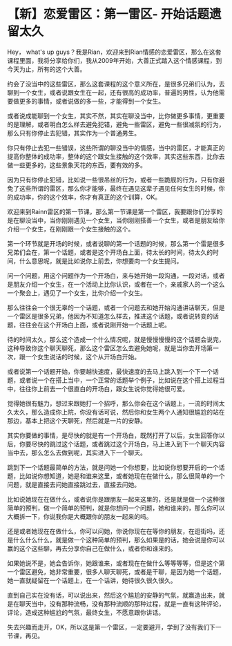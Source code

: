 # 【新】恋爱雷区：第一雷区- 开始话题遗留太久

Hey， what's up guys？我是Rian，欢迎来到Rian情感的恋爱雷区，那么在这套课程里面，我将分享给你们，我从2009年开始，大善正式踏入这个情感课程，到今天为止，所有的这个大善。

约会了没当中的这些雷区，那么这套课程的这个意义所在，是很多兄弟们认为，去聊到一个女生，或者说跟女生在一起，还有很高的成功率，普遍的男性，认为他需要做更多的事情，或者说做的多一些，才能得到一个女生。

或者说成能聊到一个女生，其实不然，其实在聊没当中，比你做更多事情，更重要的是理解，或者明白怎么样去避免犯错，避免一些雷区，避免一些很减氛的行为，那么只有你停止去犯错，其实作为一个普通男生。

你只有停止去犯一些错误，这些所谓的聊没当中的情感，当中的雷区，才能真正的提高你整体的成功率，整体的这个跟女生接触的这个效率，其实这些东西，比你去做一些更多的，这些景象天花的东西，要有效的多。

因为只有你停止犯错，比如说一些很吊丝的行为，或者一些跪舰的行为，只有你避免了这些所谓的雷区，那么你才能够，最终在遇见这辈子遇见任何女生的时候，你的成功率，你的这个效率，你才有真正的这个训算，OK。

欢迎来到Rainn雷区的第一节课，那么第一节课是第一个雷区，我要跟你们分享的是在聊没当中，当你刚刚遇见一个女生，当你刚刚搭善一个女生，或者是朋友给你介绍一个女生，在刚刚跟一个女生接触的这个。

第一个环节就是开场的时候，或者说聊的第一个话题的时候，那么第一个雷是很多兄弟们会在，第一个话题，或者是这个开场白上面，待太长的时间，待太久的时间，什么意思呢，就是比如说你上前去，你想要向一个女生提问。

问一个问题，用这个问题作为一个开场白，来与她开始一段沟通，一段对话，或者是朋友介绍一个女生，在一个活动上比你认识，或者在一个，亲戚家人的一个这么一个聚会上，遇见了一个女生，比你介绍一个女生。

那么往往会一个很无辜的一个话题，或者一个问题去和她开始沟通讲话聊天，但是一个雷区是很多兄弟，他因为不知道怎么样去，推进这个话题，或者说转变的话题，往往会在这个开场白上面，或者说刚开始一个话题上呢。

待的时间太久，那么这个造成一个什么情况呢，就是慢慢慢慢的这个话题会说完，这种导致你这个聊天聊死，那么这个雷区怎么去避免她呢，就是当你去开场第一次，跟一个女生说话的时候，这个从开场白开始。

或者说第一个话题开始，你要越快速度，最快速度的去马上跳入到一个下一个话题，或者说一个在搭上当中，一个正常的话题举个例子，比如说在这个搭上过程当中，往往你上前去一个很直白的开场白，跟女生说你觉得她很可爱。

觉得她很有魅力，想过来跟她打一个招呼，那么你会在这个话题上，一流的时间太久太久，那么造成你上院，你没有话可说，然后你和女生两个人通知很尴尬的站在那边，基本上把这个天聊死，然后就是一片的安静。

其实你要做的事情，是尽快的就是有一个开场白，既然打开了以后，女生回答你以后，你要尽快的跳过这个话题，或者跳过这个开场白，马上进入到下一个聊天内容当中去，那么怎么去做到呢，其实进入下一个聊天。

跳到下一个话题最简单的方法，就是问她一个你想要，比如说你想要开启的一个话题，比如说你想知道，她是和谁来这里，或者她现在在做什么，那么很简单的一个问题，就是直接去问她直接跳过去，直接去问她。

比如说她现在在做什么，或者说你是跟朋友一起来这里的，还是就是做一个这种很简单的预判，做一个简单的预判，就是你想问一个问题，她和谁来的，那么你可以大概拆一下，你说我你是大概跟你的朋友一起来的吗。

还是或者她现在在做什么，你可以问她，你说你现在在等你的朋友，在逛街吗，还是什么什么什么，就是做一个这种简单的预判，那么如果是的话，她会说是你可以赢的这个这些聊，再去分享你自己在做什么，或者你和谁来的。

如果她说不是，她会告诉你，她跟谁来，或者现在在做什么等等等等，但是这个第一个雷区避免，她非常重要，很多人聊天聊死，或者是干聊，是因为她一个话题，她一直就疑留在一个话题上，在一个话讲，她待很久很久很久。

直到自己实在没有话，可以说出来，然后这个尴尬的安静的气氛，就赢造出来，就是在聊天当中，没有那种流畅，没有那种流顺的那种过程，就是一直有这种评论，评论，造成这种尴尬的气氛，最终女生，不愿意跟你讲话。

失去兴趣而走开，OK，所以这是第一个雷区，一定要避开，学到了没有我们下一节课，再见。